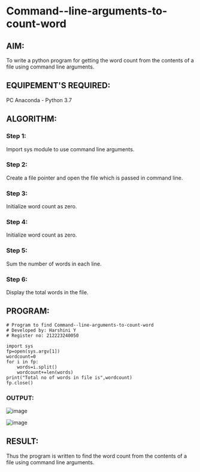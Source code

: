 # Command--line-arguments-to-count-word
## AIM:
To write a python program for getting the word count from the contents of a file using command line arguments.
## EQUIPEMENT'S REQUIRED: 
PC
Anaconda - Python 3.7
## ALGORITHM: 
### Step 1:
Import sys module to use command line arguments.
### Step 2: 
 Create a file pointer and open the file which is passed in command line.
### Step 3: 
Initialize word count as zero.
### Step 4:  
Initialize word count as zero.
### Step 5: 
Sum the number of words in each line.
### Step 6: 
Display the total words in the file.
## PROGRAM:
```
# Program to find Command--line-arguments-to-count-word
# Developed by: Harshini Y
# Register no: 212223240050

import sys
fp=open(sys.argv[1])
wordcount=0
for i in fp:
    words=i.split()
    wordcount+=len(words)
print("Total no of words in file is",wordcount)
fp.close()

```
### OUTPUT:
![image](https://github.com/harshiniyu/Command--line-arguments-to-count-word/assets/144979786/d69da1c3-2c91-49f9-be93-0c87a5c492db)


![image](https://github.com/harshiniyu/Command--line-arguments-to-count-word/assets/144979786/76f6eea4-6f85-4daa-aba2-9bc009b66bed)


## RESULT:
Thus the program is written to find the word count from the contents of a file using command line arguments.
